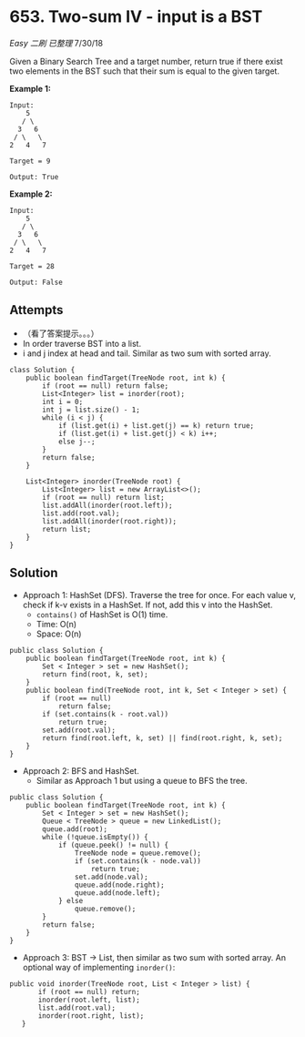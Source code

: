 # 653. Two-sum IV - input is a BST
*Easy* *二刷* *已整理*
7/30/18

Given a Binary Search Tree and a target number, return true if there exist two elements in the BST such that their sum is equal to the given target.

**Example 1:**
```
Input:
    5
   / \
  3   6
 / \   \
2   4   7

Target = 9

Output: True
```
**Example 2:**
```
Input:
    5
   / \
  3   6
 / \   \
2   4   7

Target = 28

Output: False
```
## Attempts
* （看了答案提示。。。）
* In order traverse BST into a list.
* i and j index at head and tail. Similar as two sum with sorted array.
```
class Solution {
    public boolean findTarget(TreeNode root, int k) {
        if (root == null) return false;
        List<Integer> list = inorder(root);
        int i = 0;
        int j = list.size() - 1;
        while (i < j) {
            if (list.get(i) + list.get(j) == k) return true;
            if (list.get(i) + list.get(j) < k) i++;
            else j--;
        }
        return false;
    }

    List<Integer> inorder(TreeNode root) {
        List<Integer> list = new ArrayList<>();
        if (root == null) return list;
        list.addAll(inorder(root.left));
        list.add(root.val);
        list.addAll(inorder(root.right));
        return list;
    }
}
```

## Solution
* Approach 1: HashSet (DFS). Traverse the tree for once. For each value v, check if k-v exists in a HashSet. If not, add this v into the HashSet.
  - ```contains()``` of HashSet is O(1) time.
  - Time: O(n)
  - Space: O(n)
```
public class Solution {
    public boolean findTarget(TreeNode root, int k) {
        Set < Integer > set = new HashSet();
        return find(root, k, set);
    }
    public boolean find(TreeNode root, int k, Set < Integer > set) {
        if (root == null)
            return false;
        if (set.contains(k - root.val))
            return true;
        set.add(root.val);
        return find(root.left, k, set) || find(root.right, k, set);
    }
}
```
* Approach 2: BFS and HashSet.
  - Similar as Approach 1 but using a queue to BFS the tree.
```
public class Solution {
    public boolean findTarget(TreeNode root, int k) {
        Set < Integer > set = new HashSet();
        Queue < TreeNode > queue = new LinkedList();
        queue.add(root);
        while (!queue.isEmpty()) {
            if (queue.peek() != null) {
                TreeNode node = queue.remove();
                if (set.contains(k - node.val))
                    return true;
                set.add(node.val);
                queue.add(node.right);
                queue.add(node.left);
            } else
                queue.remove();
        }
        return false;
    }
}
```
* Approach 3: BST -> List, then similar as two sum with sorted array.
An optional way of implementing ```inorder()```:
```
public void inorder(TreeNode root, List < Integer > list) {
       if (root == null) return;
       inorder(root.left, list);
       list.add(root.val);
       inorder(root.right, list);
   }
```   
